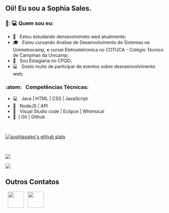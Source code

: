 
<h2> Oii! Eu sou  a Sophia Sales. </h2>

<h3> 👩️: 💻 Quem sou eu: </h3>

- 🔭 &nbsp; Estou estudando densevolvimeto wed atualmente;
- 🎓 &nbsp; Estou cursando Analise de Desenvolvimento de Sistemas na Unimetrocamp, e cursei Eletroeletronica no COTUCA - Colégio Técnico de Campinas da Unicamp;
- 💼 &nbsp; Sou Estagiaria no CPQD;
- :computer: &nbsp; Gosto muito de participar de eventos sobre desnsenvolvimento web;


<h3>:atom: &nbsp; Competências Técnicas: </h3>

- 💻 &nbsp; Java | HTML | CSS  | JavaScript
- :scroll: &nbsp; NodeJS | API 
- :art: &nbsp; Visual Studio code | Eclipce | Whimsical
- 🔧 &nbsp;| Git | Github 

<br>

<a align="center" href="https://github-readme-stats.anuraghazra1.vercel.app/api?username=sophiasales"><img align="center" src="https://github-readme-stats.anuraghazra1.vercel.app/api?username=sophiasales&show_icons=true&include_all_commits=true&theme=compact&text_color=daf7dc&bg_color=151515" alt="sophiasales's github stats" />
</a>

</br>

<a align="center" href="https://github-readme-stats.anuraghazra1.vercel.app/api/top-langs/?username=sophiasales"><img align="center" src="https://github-readme-stats.anuraghazra1.vercel.app/api/top-langs/?username=sophiasales&layout=compact&text_color=daf7dc&bg_color=151515" />
</a>

<a align="center" href="https://github-readme-stats.vercel.app/api/wakatime?username=SophiaSales"><img align="center" src="https://github-readme-stats.vercel.app/api/wakatime?username=SophiaSales&layout=compact&text_color=daf7dc&bg_color=151515" />
</a>

<h2> Outros Contatos  </h2>

<p align="center">
 
&nbsp; <a align="center" href="https://www.linkedin.com/in/sosophs/" target="_blank" rel="noopener noreferrer"><img align="center" src="https://img.icons8.com/plasticine/100/000000/linkedin.png" width="50" /></a>
&nbsp; <a align="center" href="mailto:sophiabrenda10@gmail.com" target="_blank" rel="noopener noreferrer"><img align="center" src="https://img.icons8.com/plasticine/100/000000/gmail.png"  width="50" /></a>
</p>
